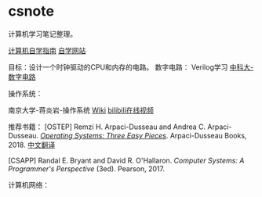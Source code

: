 # csnote
计算机学习笔记整理。

[计算机自学指南](https://csdiy.wiki/)
[自学网站](https://reader.tutors.dev/course/wit-hdip-comp-sci-2018)


目标：设计一个时钟驱动的CPU和内存的电路。
数字电路：
Verilog学习
[中科大-数字电路](https://vlab.ustc.edu.cn/guide/)



操作系统：

南京大学-蒋炎岩-操作系统 [Wiki](https://jyywiki.cn/) [bilibili在线视频](https://www.bilibili.com/video/BV1Xx4y1V7JZ)

推荐书籍：
[OSTEP] Remzi H. Arpaci-Dusseau and Andrea C. Arpaci-Dusseau. *[Operating Systems: Three Easy Pieces](http://pages.cs.wisc.edu/~remzi/OSTEP/)*. Arpaci-Dusseau Books, 2018.  [中文翻译](https://github.com/remzi-arpacidusseau/ostep-translations/tree/master/chinese)

[CSAPP] Randal E. Bryant and David R. O'Hallaron. *Computer Systems: A Programmer's Perspective* (3ed). Pearson, 2017.





计算机网络：


